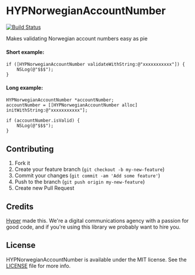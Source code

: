 # HYPNorwegianAccountNumber

[![Build Status](https://img.shields.io/travis/hyperoslo/HYPNorwegianAccountNumber.svg?style=flat)](https://travis-ci.org/hyperoslo/HYPNorwegianAccountNumber)

Makes validating Norwegian account numbers easy as pie

#### Short example:

``` objc
if ([HYPNorwegianAccountNumber validateWithString:@"xxxxxxxxxxx"]) {
    NSLog(@"$$$");
}
```

#### Long example:

``` objc
HYPNorwegianAccountNumber *accountNumber;
accountNumber = [[HYPNorwegianAccountNumber alloc] initWithString:@"xxxxxxxxxxx"];

if (accountNumber.isValid) {
    NSLog(@"$$$");
}
```

## Contributing

1. Fork it
2. Create your feature branch (`git checkout -b my-new-feature`)
3. Commit your changes (`git commit -am 'Add some feature'`)
4. Push to the branch (`git push origin my-new-feature`)
5. Create new Pull Request

## Credits

[Hyper](http://hyper.no) made this. We're a digital communications agency with a passion for good code,
and if you're using this library we probably want to hire you.

## License

HYPNorwegianAccountNumber is available under the MIT license. See the [LICENSE](https://raw.githubusercontent.com/hyperoslo/HYPNorwegianSSN/develop/LICENSE.md) file for more info.
